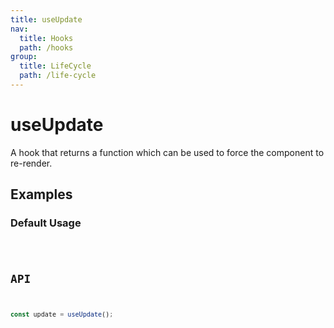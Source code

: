 ```yaml
---
title: useUpdate
nav:
  title: Hooks
  path: /hooks
group:
  title: LifeCycle
  path: /life-cycle
---
```


# useUpdate

A hook that returns a function which can be used to force the component to re-render.

## Examples

### Default Usage

<code src="./demo/demo1.tsx" />

## API

```typescript
const update = useUpdate();
```
